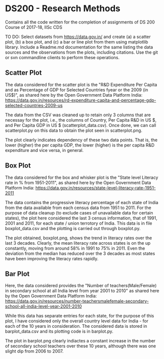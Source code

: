 # DS200 - Research Methods
Contains all the code written for the completion of assignments of DS 200 Course of 2017-18, IISc CDS

TO DO: Select datasets from https://data.gov.in/ and create (a) a scatter plot, (b) a box plot, and (c) a bar or line plot from them using matplotlib library. Include a Readme.md documentation for the same listing the data sources and the observations from the plots, including citations. Use the git or svn commandline clients to perform these operations.

## Scatter Plot

The data considered for the scatter plot is the "R&D Expenditure Per Capita and as Percentage of GDP for Selected Countries fyear or the 2009 (in US$)", as shared here by the Open Government Data Platform India: https://data.gov.in/resources/rd-expenditure-capita-and-percentage-gdp-selected-countries-2009-us

The data from the CSV was cleaned up to retain only 3 columns that are necessay for the plot, i.e., the columns of Country, Per Capita R&D in US $, and Per Capita GDP in US $ (scatterplot_data.csv). Once done, we can call scatterplot.py on this data to obtain the plot seen in scatterplot.png.

The plot clearly indicates dependency of these two data points. That is, the lower (higher) the per capita GDP, the lower (higher) is the per capita R&D expenditure and vice versa, in general.

## Box Plot

The data considered for the box and whisker plot is the "State level Literacy rate in % from 1951-2011", as shared here by the Open Government Data Platform India: https://data.gov.in/resources/state-level-literacy-rate-1951-2011

The data contains the progressive literacy percentage of each state of India from the data available from each census data from 1951 to 2011. For the purpose of data cleanup (to exclude cases of unavailable data for certain states), the plot here considered the last 3 census information, that of 1991, 2001 and 2011, for each state / union terrotory of India. This data is in file boxplot_data.csv and the plotting is carried out through boxplot.py. 

The plot obtained, boxplot.png, shows the trend in literacy rates over the last 3 decades. Clearly, the mean literacy rate across states is on the up constantly, moving from around 58% in 1991 to 75% in 2011. Even the deviation from the median has reduced over the 3 decades as most states have been improving the literacy rates rapidly.

## Bar Plot

Here, the data considered provides the "Number of teachers(Male/Female) in secondary school at all India level from year 2001 to 2010" as shared here by the Open Government Data Platform India: https://data.gov.in/resources/number-teachersmalefemale-secondary-school-all-india-level-year-2001-2010

While this data has separate entries for each state, for the purpose of this plot, I have considered only the overall country level data for India - for each of the 10 years in consideration. The considered data is stored in barplot_data.csv and its plotting code is in barplot.py.

The plot in barplot.png clearly indiactes a constant increase in the number of secondary school teachers over these 10 years, although there was one slight dip from 2006 to 2007.

